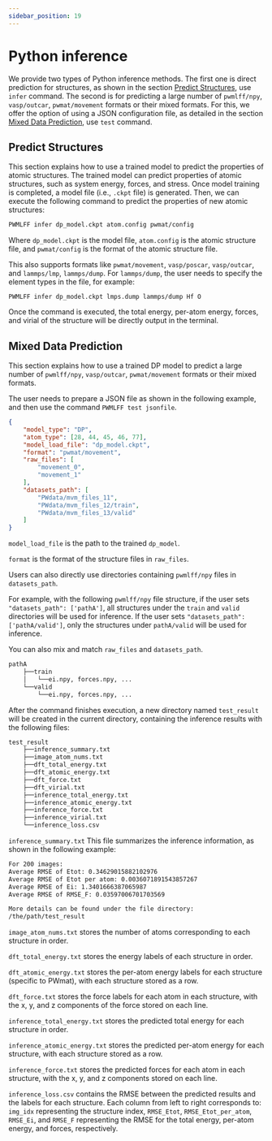 ```yaml
---
sidebar_position: 19
---
```


# Python inference
We provide two types of Python inference methods. The first one is direct prediction for structures, as shown in the section [Predict Structures](#predict-structures), use `infer` command. The second is for predicting a large number of `pwmlff/npy`, `vasp/outcar`, `pwmat/movement` formats or their mixed formats. For this, we offer the option of using a JSON configuration file, as detailed in the section [Mixed Data Prediction](#mixed-data-prediction), use `test` command.

## Predict Structures
This section explains how to use a trained model to predict the properties of atomic structures. The trained model can predict properties of atomic structures, such as system energy, forces, and stress. Once model training is completed, a model file (i.e., `.ckpt` file) is generated. Then, we can execute the following command to predict the properties of new atomic structures:

```bash
PWMLFF infer dp_model.ckpt atom.config pwmat/config
```

Where `dp_model.ckpt` is the model file, `atom.config` is the atomic structure file, and `pwmat/config` is the format of the atomic structure file.

This also supports formats like `pwmat/movement`, `vasp/poscar`, `vasp/outcar`, and `lammps/lmp`, `lammps/dump`. For `lammps/dump`, the user needs to specify the element types in the file, for example:
```
PWMLFF infer dp_model.ckpt lmps.dump lammps/dump Hf O
```
Once the command is executed, the total energy, per-atom energy, forces, and virial of the structure will be directly output in the terminal.

## Mixed Data Prediction
This section explains how to use a trained DP model to predict a large number of `pwmlff/npy`, `vasp/outcar`, `pwmat/movement` formats or their mixed formats.

The user needs to prepare a JSON file as shown in the following example, and then use the command `PWMLFF test jsonfile`.

```json
{
    "model_type": "DP",
    "atom_type": [28, 44, 45, 46, 77],
    "model_load_file": "dp_model.ckpt",
    "format": "pwmat/movement",
    "raw_files": [
        "movement_0",
        "movement_1"
    ],
    "datasets_path": [
        "PWdata/mvm_files_11",
        "PWdata/mvm_files_12/train",
        "PWdata/mvm_files_13/valid"
    ]
}
```

`model_load_file` is the path to the trained `dp_model`.

`format` is the format of the structure files in `raw_files`.

Users can also directly use directories containing `pwmlff/npy` files in `datasets_path`.

For example, with the following `pwmlff/npy` file structure, if the user sets `"datasets_path": ['pathA']`, all structures under the `train` and `valid` directories will be used for inference. If the user sets `"datasets_path": ['pathA/valid']`, only the structures under `pathA/valid` will be used for inference.

You can also mix and match `raw_files` and `datasets_path`.

```txt
pathA
    ├──train
    │   └──ei.npy, forces.npy, ...
    └──valid
        └──ei.npy, forces.npy, ...
```

After the command finishes execution, a new directory named `test_result` will be created in the current directory, containing the inference results with the following files:

```txt
test_result
    ├──inference_summary.txt
    ├──image_atom_nums.txt
    ├──dft_total_energy.txt
    ├──dft_atomic_energy.txt
    ├──dft_force.txt
    ├──dft_virial.txt
    ├──inference_total_energy.txt
    ├──inference_atomic_energy.txt
    ├──inference_force.txt
    ├──inference_virial.txt
    └──inference_loss.csv
```

`inference_summary.txt`
This file summarizes the inference information, as shown in the following example:

```txt
For 200 images: 
Average RMSE of Etot: 0.34629015882102976 
Average RMSE of Etot per atom: 0.0036071891543857267 
Average RMSE of Ei: 1.3401666387065987 
Average RMSE of RMSE_F: 0.03597006701703569 

More details can be found under the file directory:
/the/path/test_result
```

`image_atom_nums.txt` stores the number of atoms corresponding to each structure in order.

`dft_total_energy.txt` stores the energy labels of each structure in order.

`dft_atomic_energy.txt` stores the per-atom energy labels for each structure (specific to PWmat), with each structure stored as a row.

`dft_force.txt` stores the force labels for each atom in each structure, with the x, y, and z components of the force stored on each line.

`inference_total_energy.txt` stores the predicted total energy for each structure in order.

`inference_atomic_energy.txt` stores the predicted per-atom energy for each structure, with each structure stored as a row.

`inference_force.txt` stores the predicted forces for each atom in each structure, with the x, y, and z components stored on each line.

`inference_loss.csv` contains the RMSE between the predicted results and the labels for each structure. Each column from left to right corresponds to:
`img_idx` representing the structure index, `RMSE_Etot`, `RMSE_Etot_per_atom`, `RMSE_Ei`, and `RMSE_F` representing the RMSE for the total energy, per-atom energy, and forces, respectively.